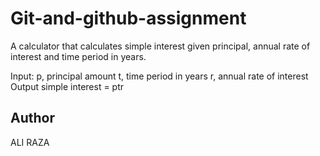 # Git-and-github-assignment

A calculator that calculates simple interest given principal, annual rate of interest and time period in years.

Input: p, principal amount t, time period in years r, annual rate of interest Output simple interest = ptr




## Author 
 ALI RAZA
